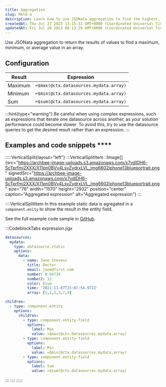 ```yaml
---
title: Aggregation
slug: Mktd-a
description: Learn how to use JSONata aggregation to find the highest, lowest, or average value from an array effortlessly. This comprehensive document provides step-by-step instructions, including expressions for each aggregation type, along with code snippets for il
createdAt: Thu Jul 27 2023 13:15:31 GMT+0000 (Coordinated Universal Time)
updatedAt: Fri Jul 28 2023 08:13:29 GMT+0000 (Coordinated Universal Time)
---
```


Use JSONata aggregation to return the results of values to find a maximum, minimum, or average value in an array.

## Configuration&#x20;

| **Result** | **Expression**                         |
| ---------- | -------------------------------------- |
| Maximum    | `=$max(@ctx.datasources.mydata.array)` |
| Minimum    | `=$min(@ctx.datasources.mydata.array)` |
| Sum        | `=$sum(@ctx.datasources.mydata.array)` |

:::hint{type="warning"}
Be careful when using complex expressions, such as expressions that iterate one datasource across another, as your solution performance could become slower. To avoid this, try to use the datasource queries to get the desired result rather than an expression.
:::

## Examples and code snippets ****

:::::VerticalSplit{layout="left"}
:::VerticalSplitItem
::Image[]{src="https://archbee-image-uploads.s3.amazonaws.com/x7vdIDH6-ScTprfmi2XXX/X11pn0BVv4LsvZydrxLVL_img6602iphone13blueportrait.png" signedSrc="https://archbee-image-uploads.s3.amazonaws.com/x7vdIDH6-ScTprfmi2XXX/X11pn0BVv4LsvZydrxLVL_img6602iphone13blueportrait.png" size="78" width="1570" height="2932" position="center" caption="Aggregated expression" alt="Aggregated expression"}
:::

::::VerticalSplitItem
In this example static data is agregated in a `component.enity` to show the result in the entity field.

See the full example code sample in <a href="https://github.com/jigx-com/jigx-samples/blob/main/quickstart/jigx-samples/jigs/guide-expressions/static-data/expression.jigx" target="_blank">GitHub</a>.

:::CodeblockTabs
expression.jigx

```yaml
datasources:
  mydata: 
    type: datasource.static
    options:
      data:
        - name: Jane Stevens
          title: Doctor
          email: jane@first.com
          number: 0.64734
          number2: 12
          color: blue
          time: '2021-11-07T15:07:54.972Z'
          array: [5,1,2,3,7,9]

children:
  - type: component.entity
    options:
      children:
        - type: component.entity-field
          options:
            label: Max
            value: =$max(@ctx.datasources.mydata.array)
        - type: component.entity-field
          options:
            label: Min
            value: =$min(@ctx.datasources.mydata.array)
        - type: component.entity-field
          options:
            label: Sum
            value: =$sum(@ctx.datasources.mydata.array)
```
:::
::::
:::::

